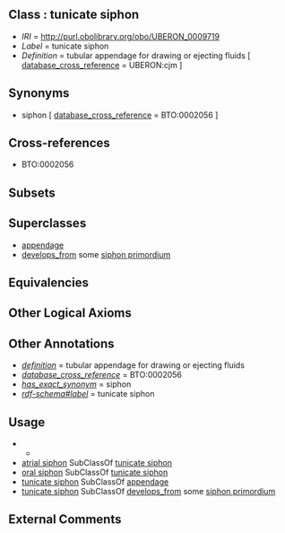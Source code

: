 
## Class : tunicate siphon

 * *IRI* = http://purl.obolibrary.org/obo/UBERON_0009719
 * *Label* = tunicate siphon
 * *Definition* = tubular appendage for drawing or ejecting fluids [ [database_cross_reference](../../ef/oboInOwl#hasDbXref.md) = UBERON:cjm ]

## Synonyms

 * siphon [ [database_cross_reference](../../ef/oboInOwl#hasDbXref.md) = BTO:0002056 ]

## Cross-references

 * BTO:0002056

## Subsets


## Superclasses

 * [appendage](../../UBERON/26/UBERON_0000026.md)
 * [develops_from](../../RO/02/RO_0002202.md) some [siphon primordium](../../UBERON/94/UBERON_0009894.md)

## Equivalencies


## Other Logical Axioms


## Other Annotations

 * *[definition](../../IAO/15/IAO_0000115.md)* = tubular appendage for drawing or ejecting fluids
 * *[database_cross_reference](../../ef/oboInOwl#hasDbXref.md)* = BTO:0002056
 * *[has_exact_synonym](../../ym/oboInOwl#hasExactSynonym.md)* = siphon
 * *[rdf-schema#label](../../el/rdf-schema#label.md)* = tunicate siphon

## Usage

 * -
 * [atrial siphon](../../UBERON/21/UBERON_0009721.md) SubClassOf [tunicate siphon](../../UBERON/19/UBERON_0009719.md)
 * [oral siphon](../../UBERON/20/UBERON_0009720.md) SubClassOf [tunicate siphon](../../UBERON/19/UBERON_0009719.md)
 * [tunicate siphon](../../UBERON/19/UBERON_0009719.md) SubClassOf [appendage](../../UBERON/26/UBERON_0000026.md)
 * [tunicate siphon](../../UBERON/19/UBERON_0009719.md) SubClassOf [develops_from](../../RO/02/RO_0002202.md) some [siphon primordium](../../UBERON/94/UBERON_0009894.md)

## External Comments

